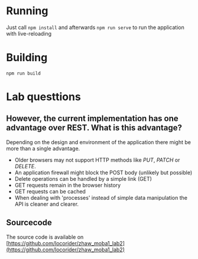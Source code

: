 # Running
Just call `npm install` and afterwards `npm run serve` to run the application with live-reloading

# Building
`npm run build`

# Lab questtions
## However, the current implementation has one advantage over REST. What is this advantage?
Depending on the design and environment of the application there might be more than a single advantage.

- Older browsers may not support HTTP methods like *PUT*, *PATCH* or *DELETE*.
- An application firewall might block the POST body (unlikely but possible)
- Delete operations can be handled by a simple link (GET)
- GET requests remain in the browser history
- GET requests can be cached
- When dealing with 'processes' instead of simple data manipulation the API is cleaner and clearer.

## Sourcecode
The source code is available on [https://github.com/locorider/zhaw_moba1_lab2](https://github.com/locorider/zhaw_moba1_lab2)
